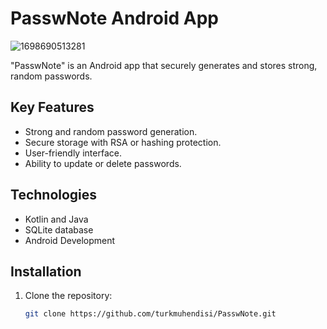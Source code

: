 # PasswNote Android App


![1698690513281](https://github.com/turkmuhendisi/PasswNote/assets/116950260/29940a3a-27c0-457d-b244-e4105c7eb1c4)



"PasswNote" is an Android app that securely generates and stores strong, random passwords.

## Key Features

- Strong and random password generation.
- Secure storage with RSA or hashing protection.
- User-friendly interface.
- Ability to update or delete passwords.

## Technologies

- Kotlin and Java
- SQLite database
- Android Development

## Installation

1. Clone the repository:
   ```sh
   git clone https://github.com/turkmuhendisi/PasswNote.git

